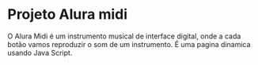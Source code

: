 # Projeto Alura midi

O Alura Midi é um instrumento musical de interface digital, onde a cada botão vamos reproduzir o som de um instrumento.
É uma pagina dinamica usando Java Script.




